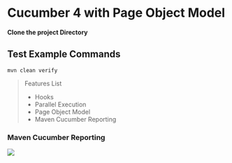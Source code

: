 # Cucumber 4 with Page Object Model

**Clone the project Directory**

## Test Example Commands

```
mvn clean verify
```

> Features List
> - Hooks
> - Parallel Execution
> - Page Object Model
> - Maven Cucumber Reporting

### Maven Cucumber Reporting

![](https://1.bp.blogspot.com/-uhU9vWjlaDQ/W7HtBSBiSAI/AAAAAAAApiw/smRqpueMWgsjmzddYkQRUB1hO6PTcFuDACLcBGAs/s640/Report1.JPG)
